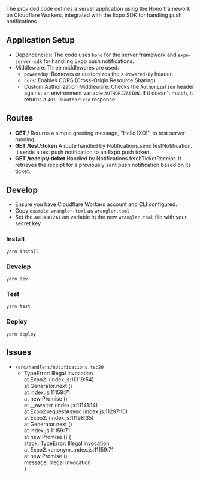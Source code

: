 The provided code defines a server application using the Hono framework on Cloudflare Workers, integrated with the Expo SDK for handling push notifications.

## Application Setup

- Dependencies: The code uses `hono` for the server framework and `expo-server-sdk` for handling Expo push notifications.
- Middleware: Three middlewares are used:
  - `poweredBy`: Removes or customizes the `X-Powered-By` header.
  - `cors`: Enables CORS (Cross-Origin Resource Sharing).
  - Custom Authorization Middleware: Checks the `Authorization` header against an environment variable `AUTHORIZATION`. If it doesn't match, it returns a `401 Unauthorized` response.

## Routes

- **GET /** Returns a simple greeting message, "Hello IXO!", to test server running.
- **GET /test/:token** A route handled by Notifications.sendTestNotification. It sends a test push notification to an Expo push token.
- **GET /receipt/:ticket** Handled by Notifications.fetchTicketReceipt. It retrieves the receipt for a previously sent push notification based on its ticket.

## Develop

- Ensure you have Cloudflare Workers account and CLI configured.
- Copy `example wrangler.toml` as `wrangler.toml`
- Set the `AUTHORIZATION` variable in the new `wrangler.toml` file with your secret key.

### Install

```
yarn install
```

### Develop

```
yarn dev
```

### Test

```
yarn test
```

### Deploy

```
yarn deploy
```

## Issues

- `/src/handlers/notifications.ts:20`
  - TypeError: Illegal invocation  
     at Expo2.<anonymous> (index.js:11319:54)  
     at Generator.next (<anonymous>)  
     at index.js:11159:71  
     at new Promise (<anonymous>)  
     at \_\_awaiter (index.js:11141:14)  
     at Expo2.requestAsync (index.js:11297:16)  
     at Expo2.<anonymous> (index.js:11198:35)  
     at Generator.next (<anonymous>)  
     at index.js:11159:71  
     at new Promise (<anonymous>) {  
     stack: TypeError: Illegal invocation  
     at Expo2.<anonym…ndex.js:11159:71  
     at new Promise (<anonymous>),  
     message: Illegal invocation  
     }
